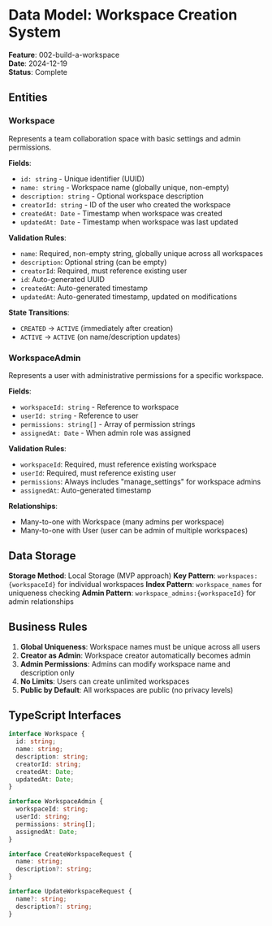 # Data Model: Workspace Creation System

**Feature**: 002-build-a-workspace  
**Date**: 2024-12-19  
**Status**: Complete

## Entities

### Workspace
Represents a team collaboration space with basic settings and admin permissions.

**Fields**:
- `id: string` - Unique identifier (UUID)
- `name: string` - Workspace name (globally unique, non-empty)
- `description: string` - Optional workspace description
- `creatorId: string` - ID of the user who created the workspace
- `createdAt: Date` - Timestamp when workspace was created
- `updatedAt: Date` - Timestamp when workspace was last updated

**Validation Rules**:
- `name`: Required, non-empty string, globally unique across all workspaces
- `description`: Optional string (can be empty)
- `creatorId`: Required, must reference existing user
- `id`: Auto-generated UUID
- `createdAt`: Auto-generated timestamp
- `updatedAt`: Auto-generated timestamp, updated on modifications

**State Transitions**:
- `CREATED` → `ACTIVE` (immediately after creation)
- `ACTIVE` → `ACTIVE` (on name/description updates)

### WorkspaceAdmin
Represents a user with administrative permissions for a specific workspace.

**Fields**:
- `workspaceId: string` - Reference to workspace
- `userId: string` - Reference to user
- `permissions: string[]` - Array of permission strings
- `assignedAt: Date` - When admin role was assigned

**Validation Rules**:
- `workspaceId`: Required, must reference existing workspace
- `userId`: Required, must reference existing user
- `permissions`: Always includes "manage_settings" for workspace admins
- `assignedAt`: Auto-generated timestamp

**Relationships**:
- Many-to-one with Workspace (many admins per workspace)
- Many-to-one with User (user can be admin of multiple workspaces)

## Data Storage

**Storage Method**: Local Storage (MVP approach)
**Key Pattern**: `workspaces:{workspaceId}` for individual workspaces
**Index Pattern**: `workspace_names` for uniqueness checking
**Admin Pattern**: `workspace_admins:{workspaceId}` for admin relationships

## Business Rules

1. **Global Uniqueness**: Workspace names must be unique across all users
2. **Creator as Admin**: Workspace creator automatically becomes admin
3. **Admin Permissions**: Admins can modify workspace name and description only
4. **No Limits**: Users can create unlimited workspaces
5. **Public by Default**: All workspaces are public (no privacy levels)

## TypeScript Interfaces

```typescript
interface Workspace {
  id: string;
  name: string;
  description: string;
  creatorId: string;
  createdAt: Date;
  updatedAt: Date;
}

interface WorkspaceAdmin {
  workspaceId: string;
  userId: string;
  permissions: string[];
  assignedAt: Date;
}

interface CreateWorkspaceRequest {
  name: string;
  description?: string;
}

interface UpdateWorkspaceRequest {
  name?: string;
  description?: string;
}
```

